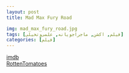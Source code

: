 ```yaml
---
layout: post
title: Mad Max Fury Road

img: mad_max_fury_road.jpg
tags: [فیلم, اکشن, ماجراجویانه, علمی‌و‌تخیلی]
categories: [فیلم]
---
```


[imdb](https://www.imdb.com/title/tt1392190/)  
[RottenTomatoes](https://www.rottentomatoes.com/m/mad_max_fury_road)
